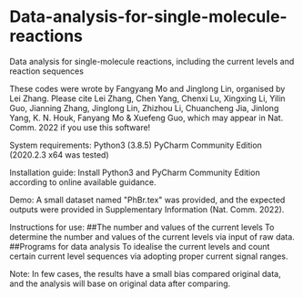 # Data-analysis-for-single-molecule-reactions

Data analysis for single-molecule reactions, including the current levels and reaction sequences

These codes were wrote by Fangyang Mo and Jinglong Lin, organised by Lei Zhang. Please cite Lei Zhang, Chen Yang, Chenxi Lu, Xingxing Li, Yilin Guo, Jianning Zhang, Jinglong Lin, Zhizhou Li, Chuancheng Jia, Jinlong Yang, K. N. Houk, Fanyang Mo & Xuefeng Guo, which may appear in Nat. Comm. 2022 if you use this software!

System requirements:
Python3 (3.8.5)
PyCharm Community Edition (2020.2.3 x64 was tested)

Installation guide:
Install Python3 and PyCharm Community Edition according to online available guidance.

Demo:
A small dataset named "PhBr.tex" was provided, and the expected outputs were provided in Supplementary Information (Nat. Comm. 2022).

Instructions for use:
##The number and values of the current levels
To determine the number and values of the current levels via input of raw data.
##Programs for data analysis
To idealise the current levels and count certain current level sequences via adopting proper current signal ranges.

Note:
In few cases, the results have a small bias compared original data, and the analysis will base on original data after comparing. 
